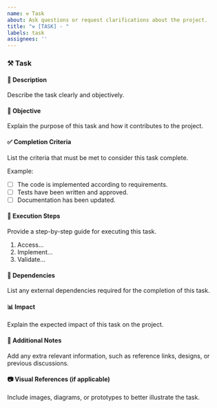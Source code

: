```yaml
---
name: ⚒️ Task
about: Ask questions or request clarifications about the project.
title: "⚒️ [TASK] - "
labels: task
assignees: ''
---
```


### ⚒️ Task

#### 🎯 Description
Describe the task clearly and objectively.

#### 📌 Objective
Explain the purpose of this task and how it contributes to the project.

#### ✅ Completion Criteria
List the criteria that must be met to consider this task complete.

Example:
- [ ] The code is implemented according to requirements.
- [ ] Tests have been written and approved.
- [ ] Documentation has been updated.

#### 🔄 Execution Steps
Provide a step-by-step guide for executing this task.

1. Access...
2. Implement...
3. Validate...

#### 🔗 Dependencies
List any external dependencies required for the completion of this task.

#### 📊 Impact
Explain the expected impact of this task on the project.

#### 📝 Additional Notes
Add any extra relevant information, such as reference links, designs, or previous discussions.

#### 📷 Visual References (if applicable)
Include images, diagrams, or prototypes to better illustrate the task.

